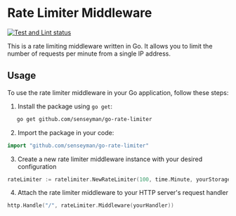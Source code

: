 # Rate Limiter Middleware

[![Test and Lint status](https://github.com/senseyman/go-rate-limiter/workflows/Go%20Test%20and%20Lint/badge.svg)](https://github.com/senseyman/go-rate-limiter/actions)

This is a rate limiting middleware written in Go. It allows you to limit the number of requests per minute from a single IP address.

## Usage

To use the rate limiter middleware in your Go application, follow these steps:

1. Install the package using `go get`:

```bash
   go get github.com/senseyman/go-rate-limiter
```

2. Import the package in your code:
```go
import "github.com/senseyman/go-rate-limiter"
```
3. Create a new rate limiter middleware instance with your desired configuration
```go
rateLimiter := ratelimiter.NewRateLimiter(100, time.Minute, yourStorage)
```

4. Attach the rate limiter middleware to your HTTP server's request handler
```go
http.Handle("/", rateLimiter.Middleware(yourHandler))
```
